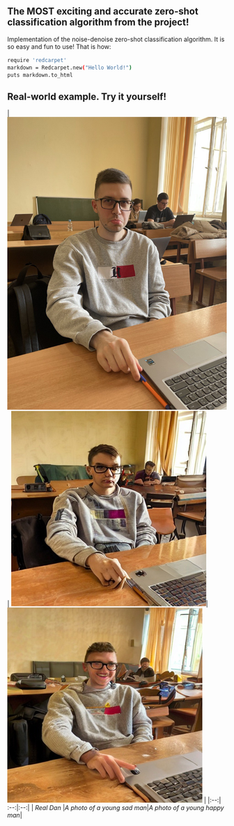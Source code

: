 ## The MOST exciting and accurate zero-shot classification algorithm from the project! ##

Implementation of the noise-denoise zero-shot classification algorithm. It is so easy and fun to use! That is how:

```bash
require 'redcarpet'
markdown = Redcarpet.new("Hello World!")
puts markdown.to_html
```
## Real-world example. Try it yourself! ##

| ![dan|250](pictures/dan2.jpg) | ![Sad](pictures/sad.jpg)|![Happy](pictures/happy.jpg) |
|:--:| :--:|:--:|
| *Real Dan* |*A photo of a young sad man*|*A photo of a young happy man*|

